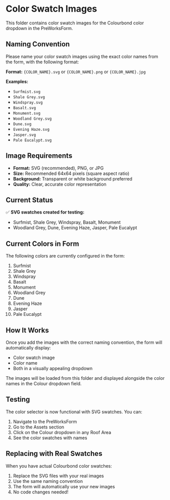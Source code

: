 # Color Swatch Images

This folder contains color swatch images for the Colourbond color dropdown in the PreWorksForm.

## Naming Convention

Please name your color swatch images using the exact color names from the form, with the following format:

**Format:** `{COLOR_NAME}.svg` or `{COLOR_NAME}.png` or `{COLOR_NAME}.jpg`

**Examples:**
- `Surfmist.svg`
- `Shale Grey.svg` 
- `Windspray.svg`
- `Basalt.svg`
- `Monument.svg`
- `Woodland Grey.svg`
- `Dune.svg`
- `Evening Haze.svg`
- `Jasper.svg`
- `Pale Eucalypt.svg`

## Image Requirements

- **Format:** SVG (recommended), PNG, or JPG
- **Size:** Recommended 64x64 pixels (square aspect ratio)
- **Background:** Transparent or white background preferred
- **Quality:** Clear, accurate color representation

## Current Status

✅ **SVG swatches created for testing:**
- Surfmist, Shale Grey, Windspray, Basalt, Monument
- Woodland Grey, Dune, Evening Haze, Jasper, Pale Eucalypt

## Current Colors in Form

The following colors are currently configured in the form:
1. Surfmist
2. Shale Grey
3. Windspray
4. Basalt
5. Monument
6. Woodland Grey
7. Dune
8. Evening Haze
9. Jasper
10. Pale Eucalypt

## How It Works

Once you add the images with the correct naming convention, the form will automatically display:
- Color swatch image
- Color name
- Both in a visually appealing dropdown

The images will be loaded from this folder and displayed alongside the color names in the Colour dropdown field.

## Testing

The color selector is now functional with SVG swatches. You can:
1. Navigate to the PreWorksForm
2. Go to the Assets section
3. Click on the Colour dropdown in any Roof Area
4. See the color swatches with names

## Replacing with Real Swatches

When you have actual Colourbond color swatches:
1. Replace the SVG files with your real images
2. Use the same naming convention
3. The form will automatically use your new images
4. No code changes needed!

